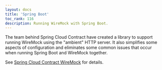 ```yaml
---
layout: docs
title: 'Spring Boot'
toc_rank: 116
description: Running WireMock with Spring Boot.
---
```


The team behind Spring Cloud Contract have created a library to support running WireMock using the "ambient" HTTP server.
It also simplifies some aspects of configuration and eliminates some common issues that occur when running Spring Boot and WireMock together. 


See [Spring Cloud Contract WireMock](https://cloud.spring.io/spring-cloud-contract/reference/html/project-features.html#features-wiremock) for details.
